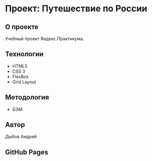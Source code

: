 # Проект: Путешествие по России

## О проекте

Учебный проект Яндекс.Практикума.

## Технологии

- HTML5
- CSS 3
- FlexBox
- Grid Layout

## Методология

- БЭМ

## Автор

Дыбов Андрей

## GitHub Pages
